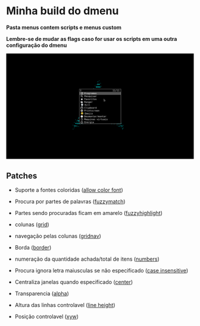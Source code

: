 # Minha build do dmenu

**Pasta menus contem scripts e menus custom**

**Lembre-se de mudar as flags caso for usar os scripts em uma outra configuração do dmenu**

![screenshot](./screenshot.png)

## Patches

- Suporte a fontes coloridas ([allow color font](https://tools.suckless.org/dmenu/patches/allow-color-font/))

- Procura por partes de palavras ([fuzzymatch](https://tools.suckless.org/dmenu/patches/fuzzymatch/))

- Partes sendo procuradas ficam em amarelo ([fuzzyhighlight](https://tools.suckless.org/dmenu/patches/fuzzyhighlight/))

- colunas ([grid](https://tools.suckless.org/dmenu/patches/grid/))

- navegação pelas colunas ([gridnav](https://tools.suckless.org/dmenu/patches/gridnav/))

- Borda ([border](https://tools.suckless.org/dmenu/patches/border/))

- numeração da quantidade achada/total de itens ([numbers](https://tools.suckless.org/dmenu/patches/numbers/))

- Procura ignora letra maiusculas se não especificado ([case insensitive](https://tools.suckless.org/dmenu/patches/case-insensitive/))

- Centraliza janelas quando especificado ([center](https://tools.suckless.org/dmenu/patches/center/))

- Transparencia ([alpha](https://tools.suckless.org/dmenu/patches/alpha/))

- Altura das linhas controlavel ([line height](https://tools.suckless.org/dmenu/patches/line-height/
))

- Posição controlavel ([xyw](https://tools.suckless.org/dmenu/patches/xyw/))